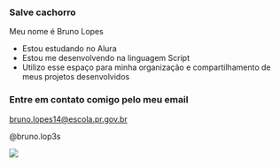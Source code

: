 ### Salve cachorro

Meu nome é Bruno Lopes

- Estou estudando no Alura
- Estou me desenvolvendo na linguagem Script
- Utilizo esse espaço para minha organização e compartilhamento de meus projetos desenvolvidos

### Entre em contato comigo pelo meu email

bruno.lopes14@escola.pr.gov.br

@bruno.lop3s

![](https://media.tenor.com/hbbjhMQwQKQAAAAC/no-thanks-resident-evil4.gif)
